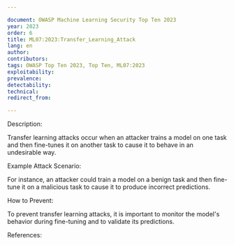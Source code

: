 ```yaml
---

document: OWASP Machine Learning Security Top Ten 2023
year: 2023
order: 6
title: ML07:2023:Transfer_Learning_Attack
lang: en
author:
contributors:
tags: OWASP Top Ten 2023, Top Ten, ML07:2023
exploitability:
prevalence:
detectability:
technical:
redirect_from:

---
```



Description:

Transfer learning attacks occur when an attacker trains a model on one
task and then fine-tunes it on another task to cause it to behave in an
undesirable way.

Example Attack Scenario:

For instance, an attacker could train a model on a benign task and then
fine-tune it on a malicious task to cause it to produce incorrect
predictions.

How to Prevent:

To prevent transfer learning attacks, it is important to monitor the
model\'s behavior during fine-tuning and to validate its predictions.

References:
